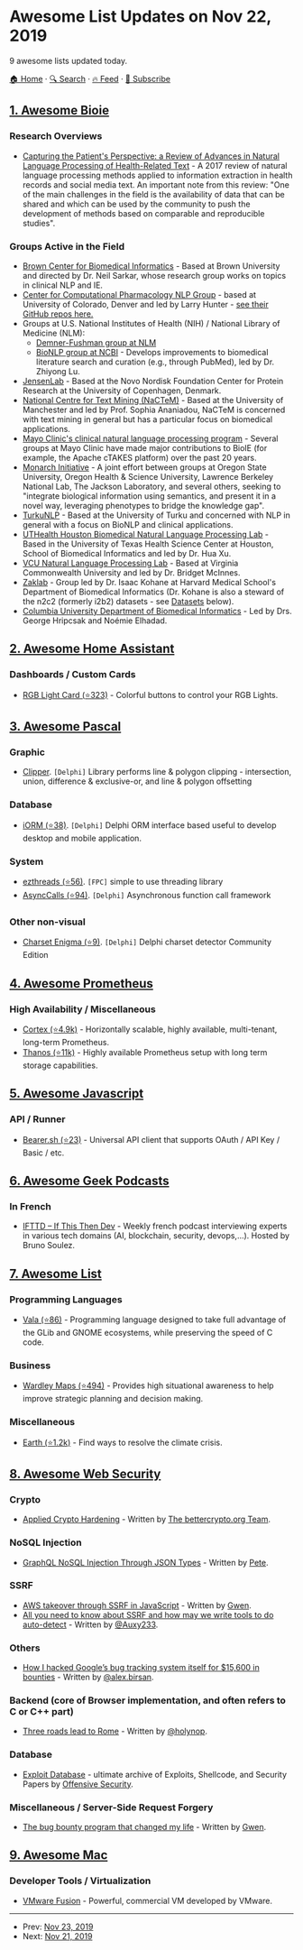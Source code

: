 # Awesome List Updates on Nov 22, 2019

9 awesome lists updated today.

[🏠 Home](/README.md) · [🔍 Search](https://www.trackawesomelist.com/search/) · [🔥 Feed](https://www.trackawesomelist.com/rss.xml) · [📮 Subscribe](https://trackawesomelist.us17.list-manage.com/subscribe?u=d2f0117aa829c83a63ec63c2f&id=36a103854c)



## [1. Awesome Bioie](/content/caufieldjh/awesome-bioie/README.md)

### Research Overviews

*   [Capturing the Patient's Perspective: a Review of Advances in Natural Language Processing of Health-Related Text](https://www.ncbi.nlm.nih.gov/pmc/articles/PMC6250990/) - A 2017 review of natural language processing methods applied to information extraction in health records and social media text. An important note from this review: "One of the main challenges in the field is the availability of data that can be shared and which can be used by the community to push the development of methods based on comparable and reproducible studies".

### Groups Active in the Field

*   [Brown Center for Biomedical Informatics](https://www.brown.edu/academics/medical/about-us/research/centers-institutes-and-programs/biomedical-informatics/) - Based at Brown University and directed by Dr. Neil Sarkar, whose research group works on topics in clinical NLP and IE.
*   [Center for Computational Pharmacology NLP Group](http://compbio.ucdenver.edu/Hunter_lab/CCP_website/index.html) - based at University of Colorado, Denver and led by Larry Hunter - [see their GitHub repos here.](https://github.com/UCDenver-ccp)
*   Groups at U.S. National Institutes of Health (NIH) / National Library of Medicine (NLM):
    *   [Demner-Fushman group at NLM](https://www.lhncbc.nlm.nih.gov/personnel/dina-demner-fushman)
    *   [BioNLP group at NCBI](https://www.ncbi.nlm.nih.gov/research/bionlp/) - Develops improvements to biomedical literature search and curation (e.g., through PubMed), led by Dr. Zhiyong Lu.
*   [JensenLab](https://jensenlab.org/) - Based at the Novo Nordisk Foundation Center for Protein Research at the University of Copenhagen, Denmark.
*   [National Centre for Text Mining (NaCTeM)](http://www.nactem.ac.uk/) - Based at the University of Manchester and led by Prof. Sophia Ananiadou, NaCTeM is concerned with text mining in general but has a particular focus on biomedical applications.
*   [Mayo Clinic's clinical natural language processing program](https://www.mayo.edu/research/departments-divisions/department-health-sciences-research/medical-informatics/projects) - Several groups at Mayo Clinic have made major contributions to BioIE (for example, the Apache cTAKES platform) over the past 20 years.
*   [Monarch Initiative](https://monarchinitiative.org/) - A joint effort between groups at Oregon State University, Oregon Health & Science University, Lawrence Berkeley National Lab, The Jackson Laboratory, and several others, seeking to "integrate biological information using semantics, and present it in a novel way, leveraging phenotypes to bridge the knowledge gap".
*   [TurkuNLP](https://turkunlp.org/) - Based at the University of Turku and concerned with NLP in general with a focus on BioNLP and clinical applications.
*   [UTHealth Houston Biomedical Natural Language Processing Lab](https://sbmi.uth.edu/nlp/) - Based in the University of Texas Health Science Center at Houston, School of Biomedical Informatics and led by Dr. Hua Xu.
*   [VCU Natural Language Processing Lab](https://nlp.cs.vcu.edu/) - Based at Virginia Commonwealth University and led by Dr. Bridget McInnes.
*   [Zaklab](http://zaklab.org) - Group led by Dr. Isaac Kohane at Harvard Medical School's Department of Biomedical Informatics (Dr. Kohane is also a steward of the n2c2 (formerly i2b2) datasets - see [Datasets](#datasets) below).
*   [Columbia University Department of Biomedical Informatics](https://www.dbmi.columbia.edu/) - Led by Drs. George Hripcsak and Noémie Elhadad.

## [2. Awesome Home Assistant](/content/frenck/awesome-home-assistant/README.md)

### Dashboards / Custom Cards

*   [RGB Light Card (⭐323)](https://github.com/bokub/rgb-light-card) - Colorful buttons to control your RGB Lights.

## [3. Awesome Pascal](/content/Fr0sT-Brutal/awesome-pascal/README.md)

### Graphic

*   [Clipper](http://angusj.com/delphi/clipper.php). `[Delphi]` Library performs line & polygon clipping - intersection, union, difference & exclusive-or, and line & polygon offsetting

### Database

*   [iORM (⭐38)](https://github.com/mauriziodm/iORM). `[Delphi]`  Delphi ORM interface based useful to develop desktop and mobile application.

### System

*   [ezthreads (⭐56)](https://github.com/mr-highball/ezthreads). `[FPC]` simple to use threading library
*   [AsyncCalls (⭐94)](https://github.com/ahausladen/AsyncCalls). `[Delphi]` Asynchronous function call framework

### Other non-visual

*   [Charset Enigma (⭐9)](https://github.com/ms301/charset-enigma). `[Delphi]` Delphi charset detector Community Edition

## [4. Awesome Prometheus](/content/roaldnefs/awesome-prometheus/README.md)

### High Availability / Miscellaneous

*   [Cortex (⭐4.9k)](https://github.com/cortexproject/cortex) - Horizontally scalable, highly available, multi-tenant, long-term Prometheus.
*   [Thanos (⭐11k)](https://github.com/thanos-io/thanos) - Highly available Prometheus setup with long term storage capabilities.

## [5. Awesome Javascript](/content/sorrycc/awesome-javascript/README.md)

### API / Runner

*   [Bearer.sh (⭐23)](https://github.com/Bearer/bearer-js) - Universal API client that supports OAuth / API Key / Basic / etc.

## [6. Awesome Geek Podcasts](/content/ayr-ton/awesome-geek-podcasts/README.md)

### In French

*   [IFTTD – If This Then Dev](https://ifttd.io/) - Weekly french podcast interviewing experts in various tech domains (AI, blockchain, security, devops,...). Hosted by Bruno Soulez.

## [7. Awesome List](/content/sindresorhus/awesome/README.md)

### Programming Languages

*   [Vala (⭐86)](https://github.com/desiderantes/awesome-vala#readme) - Programming language designed to take full advantage of the GLib and GNOME ecosystems, while preserving the speed of C code.

### Business

*   [Wardley Maps (⭐494)](https://github.com/wardley-maps-community/awesome-wardley-maps#readme) - Provides high situational awareness to help improve strategic planning and decision making.

### Miscellaneous

*   [Earth (⭐1.2k)](https://github.com/philsturgeon/awesome-earth#readme) - Find ways to resolve the climate crisis.

## [8. Awesome Web Security](/content/qazbnm456/awesome-web-security/README.md)

### Crypto

*   [Applied Crypto Hardening](https://bettercrypto.org/) - Written by [The bettercrypto.org Team](https://bettercrypto.org/).

### NoSQL Injection

*   [GraphQL NoSQL Injection Through JSON Types](http://www.petecorey.com/blog/2017/06/12/graphql-nosql-injection-through-json-types/) - Written by [Pete](http://www.petecorey.com/work/).

### SSRF

*   [AWS takeover through SSRF in JavaScript](http://10degres.net/aws-takeover-through-ssrf-in-javascript/) - Written by [Gwen](http://10degres.net/).
*   [All you need to know about SSRF and how may we write tools to do auto-detect](https://www.auxy.xyz/web%20security/2017/07/06/all-ssrf-knowledge.html) - Written by [@Auxy233](https://twitter.com/Auxy233).

### Others

*   [How I hacked Google’s bug tracking system itself for $15,600 in bounties](https://medium.com/free-code-camp/messing-with-the-google-buganizer-system-for-15-600-in-bounties-58f86cc9f9a5) - Written by [@alex.birsan](https://medium.com/@alex.birsan).

### Backend (core of Browser implementation, and often refers to C or C++ part)

*   [Three roads lead to Rome](http://blogs.360.cn/360safe/2016/11/29/three-roads-lead-to-rome-2/) - Written by [@holynop](https://twitter.com/holynop).

### Database

*   [Exploit Database](https://www.exploit-db.com/) - ultimate archive of Exploits, Shellcode, and Security Papers by [Offensive Security](https://www.offensive-security.com/).

### Miscellaneous / Server-Side Request Forgery

*   [The bug bounty program that changed my life](http://10degres.net/the-bug-bounty-program-that-changed-my-life/) - Written by [Gwen](http://10degres.net/).

## [9. Awesome Mac](/content/jaywcjlove/awesome-mac/README.md)

### Developer Tools / Virtualization

*   [VMware Fusion](http://www.vmware.com/) - Powerful, commercial VM developed by VMware.

---

- Prev: [Nov 23, 2019](/content/2019/11/23/README.md)
- Next: [Nov 21, 2019](/content/2019/11/21/README.md)